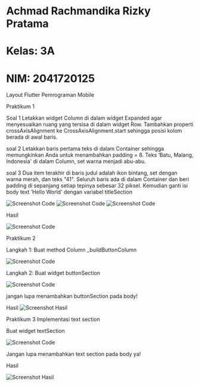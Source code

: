 # Achmad Rachmandika Rizky Pratama

# Kelas: 3A

# NIM: 2041720125

Layout Flutter Pemrograman Mobile

Praktikum 1

Soal 1 Letakkan widget Column di dalam widget Expanded agar menyesuaikan ruang yang tersisa di dalam widget Row. Tambahkan properti crossAxisAlignment ke CrossAxisAlignment.start sehingga posisi kolom berada di awal baris.

soal 2 Letakkan baris pertama teks di dalam Container sehingga memungkinkan Anda untuk menambahkan padding = 8. Teks ‘Batu, Malang, Indonesia' di dalam Column, set warna menjadi abu-abu.

soal 3 Dua item terakhir di baris judul adalah ikon bintang, set dengan warna merah, dan teks "41". Seluruh baris ada di dalam Container dan beri padding di sepanjang setiap tepinya sebesar 32 piksel. Kemudian ganti isi body text ‘Hello World' dengan variabel titleSection

![Screenshot Code](assets\code_prakt1_1.jpg)
![Screenshot Code](assets\code_prakt1_2.jpg)
![Screenshot Code](assets\code_prakt1_3.jpg)

Hasil

![Screenshot Code](assets\hasil_prakt1.jpg)

Praktikum 2

Langkah 1: Buat method Column \_buildButtonColumn

![Screenshot Code](assets\code_prakt2_1.jpg)

Langkah 2: Buat widget buttonSection

![Screenshot Code](assets\code_prakt2_2.jpg)

jangan lupa menambahkan buttonSection pada body!

Hasil
![Screenshot Hasil](assets\hasil_prakt2.jpg)

Praktikum 3
Implementasi text section

Buat widget textSection

![Screenshot Code](assets\code_prakt3.jpg)

Jangan lupa menambahkan text section pada body ya!

Hasil

![Screenshot Hasil](assets\hasil_prakt3.jpg)
